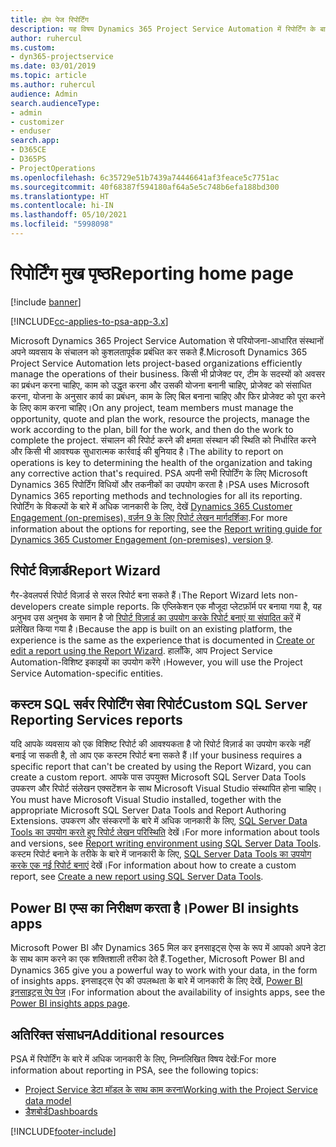 ```yaml
---
title: होम पेज रिपोर्टिंग
description: यह विषय Dynamics 365 Project Service Automation में रिपोर्टिंग के बारे में जानकारी प्रदान करता है।
author: ruhercul
ms.custom:
- dyn365-projectservice
ms.date: 03/01/2019
ms.topic: article
ms.author: ruhercul
audience: Admin
search.audienceType:
- admin
- customizer
- enduser
search.app:
- D365CE
- D365PS
- ProjectOperations
ms.openlocfilehash: 6c35729e51b7439a74446641af3feace5c7751ac
ms.sourcegitcommit: 40f68387f594180af64a5e5c748b6efa188bd300
ms.translationtype: HT
ms.contentlocale: hi-IN
ms.lasthandoff: 05/10/2021
ms.locfileid: "5998098"
---
```

# <a name="reporting-home-page"></a><span data-ttu-id="41a56-103">रिपोर्टिंग मुख पृष्ठ</span><span class="sxs-lookup"><span data-stu-id="41a56-103">Reporting home page</span></span>

[!include [banner](../includes/psa-now-project-operations.md)]

[!INCLUDE[cc-applies-to-psa-app-3.x](../includes/cc-applies-to-psa-app-3x.md)]

<span data-ttu-id="41a56-104">Microsoft Dynamics 365 Project Service Automation से परियोजना-आधारित संस्थानों अपने व्यवसाय के संचालन को कुशलतापूर्वक प्रबंधित कर सकते हैं.</span><span class="sxs-lookup"><span data-stu-id="41a56-104">Microsoft Dynamics 365 Project Service Automation lets project-based organizations efficiently manage the operations of their business.</span></span> <span data-ttu-id="41a56-105">किसी भी प्रोजेक्ट पर, टीम के सदस्यों को अवसर का प्रबंधन करना चाहिए, काम को उद्धृत करना और उसकी योजना बनानी चाहिए, प्रोजेक्ट को संसाधित करना, योजना के अनुसार कार्य का प्रबंधन, काम के लिए बिल बनाना चाहिए और फिर प्रोजेक्ट को पूरा करने के लिए काम करना चाहिए।</span><span class="sxs-lookup"><span data-stu-id="41a56-105">On any project, team members must manage the opportunity, quote and plan the work, resource the projects, manage the work according to the plan, bill for the work, and then do the work to complete the project.</span></span> <span data-ttu-id="41a56-106">संचालन की रिपोर्ट करने की क्षमता संस्थान की स्थिति को निर्धारित करने और किसी भी आवश्यक सुधारात्मक कार्रवाई की बुनियाद है।</span><span class="sxs-lookup"><span data-stu-id="41a56-106">The ability to report on operations is key to determining the health of the organization and taking any corrective action that's required.</span></span> <span data-ttu-id="41a56-107">PSA अपनी सभी रिपोर्टिंग के लिए Microsoft Dynamics 365 रिपोर्टिंग विधियों और तकनीकों का उपयोग करता है।</span><span class="sxs-lookup"><span data-stu-id="41a56-107">PSA uses Microsoft Dynamics 365 reporting methods and technologies for all its reporting.</span></span> <span data-ttu-id="41a56-108">रिपोर्टिंग के विकल्पों के बारे में अधिक जानकारी के लिए, देखें [Dynamics 365 Customer Engagement (on-premises), वर्ज़न 9 के लिए रिपोर्ट लेखन मार्गदर्शिका](/dynamics365/customerengagement/on-premises/analytics/reporting-analytics-with-dynamics-365).</span><span class="sxs-lookup"><span data-stu-id="41a56-108">For more information about the options for reporting, see the [Report writing guide for Dynamics 365 Customer Engagement (on-premises), version 9](/dynamics365/customerengagement/on-premises/analytics/reporting-analytics-with-dynamics-365).</span></span>

## <a name="report-wizard"></a><span data-ttu-id="41a56-109">रिपोर्ट विज़ार्ड</span><span class="sxs-lookup"><span data-stu-id="41a56-109">Report Wizard</span></span>

<span data-ttu-id="41a56-110">गैर-डेवलपर्स रिपोर्ट विज़ार्ड से सरल रिपोर्ट बना सकते हैं।</span><span class="sxs-lookup"><span data-stu-id="41a56-110">The Report Wizard lets non-developers create simple reports.</span></span> <span data-ttu-id="41a56-111">कि एप्लिकेशन एक मौजूदा प्लेटफ़ॉर्म पर बनाया गया है, यह अनुभव उस अनुभव के समान है जो [रिपोर्ट विज़ार्ड का उपयोग करके रिपोर्ट बनाएं या संपादित करें](/dynamics365/customerengagement/on-premises/basics/create-edit-copy-report-wizard) में प्रलेखित किया गया है।</span><span class="sxs-lookup"><span data-stu-id="41a56-111">Because the app is built on an existing platform, the experience is the same as the experience that is documented in [Create or edit a report using the Report Wizard](/dynamics365/customerengagement/on-premises/basics/create-edit-copy-report-wizard).</span></span> <span data-ttu-id="41a56-112">हालाँकि, आप Project Service Automation-विशिष्ट इकाइयों का उपयोग करेंगे।</span><span class="sxs-lookup"><span data-stu-id="41a56-112">However, you will use the Project Service Automation-specific entities.</span></span>

## <a name="custom-sql-server-reporting-services-reports"></a><span data-ttu-id="41a56-113">कस्टम SQL सर्वर रिपोर्टिंग सेवा रिपोर्ट</span><span class="sxs-lookup"><span data-stu-id="41a56-113">Custom SQL Server Reporting Services reports</span></span>

<span data-ttu-id="41a56-114">यदि आपके व्यवसाय को एक विशिष्ट रिपोर्ट की आवश्यकता है जो रिपोर्ट विज़ार्ड का उपयोग करके नहीं बनाई जा सकती है, तो आप एक कस्टम रिपोर्ट बना सकते हैं।</span><span class="sxs-lookup"><span data-stu-id="41a56-114">If your business requires a specific report that can't be created by using the Report Wizard, you can create a custom report.</span></span> <span data-ttu-id="41a56-115">आपके पास उपयुक्त Microsoft SQL Server Data Tools उपकरण और रिपोर्ट संलेखन एक्सटेंशन के साथ Microsoft Visual Studio संस्थापित होना चाहिए।</span><span class="sxs-lookup"><span data-stu-id="41a56-115">You must have Microsoft Visual Studio installed, together with the appropriate Microsoft SQL Server Data Tools and Report Authoring Extensions.</span></span> <span data-ttu-id="41a56-116">उपकरण और संस्करणों के बारे में अधिक जानकारी के लिए, [SQL Server Data Tools का उपयोग करते हुए रिपोर्ट लेखन परिस्थिति](/dynamics365/customerengagement/on-premises/analytics/report-writing-environment-using-sql-server-data-tools) देखें।</span><span class="sxs-lookup"><span data-stu-id="41a56-116">For more information about tools and versions, see [Report writing environment using SQL Server Data Tools](/dynamics365/customerengagement/on-premises/analytics/report-writing-environment-using-sql-server-data-tools).</span></span> <span data-ttu-id="41a56-117">कस्टम रिपोर्ट बनाने के तरीके के बारे में जानकारी के लिए, [SQL Server Data Tools का उपयोग करके एक नई रिपोर्ट बनाएं](/dynamics365/customerengagement/on-premises/analytics/create-a-new-report-using-sql-server-data-tools) देखें।</span><span class="sxs-lookup"><span data-stu-id="41a56-117">For information about how to create a custom report, see [Create a new report using SQL Server Data Tools](/dynamics365/customerengagement/on-premises/analytics/create-a-new-report-using-sql-server-data-tools).</span></span>

## <a name="power-bi-insights-apps"></a><span data-ttu-id="41a56-118">Power BI एप्स का निरीक्षण करता है।</span><span class="sxs-lookup"><span data-stu-id="41a56-118">Power BI insights apps</span></span>

<span data-ttu-id="41a56-119">Microsoft Power BI और Dynamics 365 मिल कर इनसाइट्स ऐप्स के रूप में आपको अपने डेटा के साथ काम करने का एक शक्तिशाली तरीका देते हैं.</span><span class="sxs-lookup"><span data-stu-id="41a56-119">Together, Microsoft Power BI and Dynamics 365 give you a powerful way to work with your data, in the form of insights apps.</span></span> <span data-ttu-id="41a56-120">इनसाइट्स ऐप की उपलब्धता के बारे में जानकारी के लिए देखें, [Power BI इनसाइट्स ऐप पेज](https://powerbi.microsoft.com/power-bi-insights-apps/)।</span><span class="sxs-lookup"><span data-stu-id="41a56-120">For information about the availability of insights apps, see the [Power BI insights apps page](https://powerbi.microsoft.com/power-bi-insights-apps/).</span></span>


## <a name="additional-resources"></a><span data-ttu-id="41a56-121">अतिरिक्त संसाधन</span><span class="sxs-lookup"><span data-stu-id="41a56-121">Additional resources</span></span>
<span data-ttu-id="41a56-122">PSA में रिपोर्टिंग के बारे में अधिक जानकारी के लिए, निम्नलिखित विषय देखें:</span><span class="sxs-lookup"><span data-stu-id="41a56-122">For more information about reporting in PSA, see the following topics:</span></span>

- [<span data-ttu-id="41a56-123">Project Service डेटा मॉडल के साथ काम करना</span><span class="sxs-lookup"><span data-stu-id="41a56-123">Working with the Project Service data model</span></span>](reports-working-project-service-data-model.md)
- [<span data-ttu-id="41a56-124">डैशबोर्ड</span><span class="sxs-lookup"><span data-stu-id="41a56-124">Dashboards</span></span>](reports-dashboards.md)



[!INCLUDE[footer-include](../includes/footer-banner.md)]